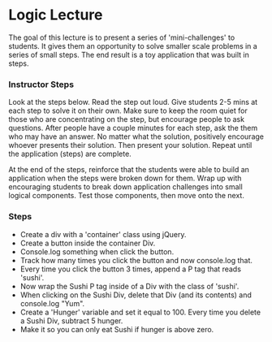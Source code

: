 # Logic Lecture

The goal of this lecture is to present a series of 'mini-challenges' to students. It gives them an opportunity to solve smaller
scale problems in a series of small steps. The end result is a toy application that was built in steps.

### Instructor Steps
Look at the steps below. Read the step out loud. Give students 2-5 mins at each step to solve it on their own. Make sure
to keep the room quiet for those who are concentrating on the step, but encourage people to ask questions. After people have
a couple minutes for each step, ask the them who may have an answer. No matter what the solution, positively encourage whoever
presents their solution. Then present your solution. Repeat until the application (steps) are complete. 

At the end of the steps, reinforce that the students were able to build an application when the steps were broken down for them.
Wrap up with encouraging students to break down application challenges into small logical components. Test those components, 
then move onto the next. 

### Steps
- Create a div with a 'container' class using jQuery.
- Create a button inside the container Div. 
- Console.log something when click the button.
- Track how many times you click the button and now console.log that.
- Every time you click the button 3 times, append a P tag that reads 'sushi'.
- Now wrap the Sushi P tag inside of a Div with the class of 'sushi'. 
- When clicking on the Sushi Div, delete that Div (and its contents) and console.log "Yum".
- Create a 'Hunger' variable and set it equal to 100. Every time you delete a Sushi Div, subtract 5 hunger.
- Make it so you can only eat Sushi if hunger is above zero.
